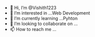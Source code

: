 - 👋 Hi, I’m @Vishith1223
- 👀 I’m interested in ...Web Development
- 🌱 I’m currently learning ...Pyhton
- 💞️ I’m looking to collaborate on ...
- 📫 How to reach me ...

<!---
Vishith1223/Vishith1223 is a ✨ special ✨ repository because its `README.md` (this file) appears on your GitHub profile.
You can click the Preview link to take a look at your changes.
--->
